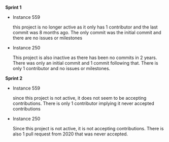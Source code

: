 **Sprint 1**

- Instance 559

    this project is no longer active as it only has 1 contributor and the last commit was 8 months ago. 
    The only commit was the initial commit and there are no issues or milestones

- Instance 250
    
    This project is also inactive as there has been no commits in 2 years.
    There was only an initial commit and 1 commit following that. 
    There is only 1 contributor and no issues or milestones.
    
**Sprint 2**
    
- Instance 559
    
    since this project is not active, it does not seem to be accepting contributions. There is only 1 contributor implying it never accepted contributions
    
- Instance 250

    Since this project is not active, it is not accepting contributions. There is also 1 pull request from 2020 that was never accepted.
    
